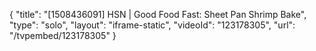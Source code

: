 {
    "title": "[1508436091] HSN | Good Food Fast: Sheet Pan Shrimp Bake",
    "type": "solo",
    "layout": "iframe-static",
    "videoId": "123178305",
    "url": "\/tvpembed\/123178305"
}